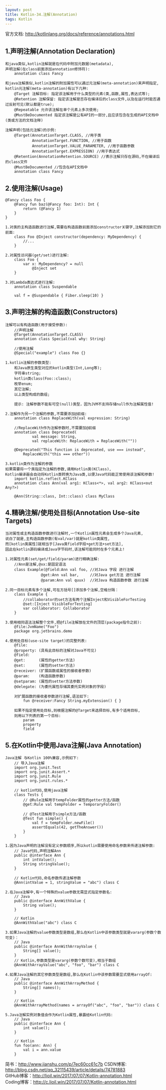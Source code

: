 ```yaml
---
layout: post
title: Kotlin-34.注解(Annotation)
tags: Kotlin
---
```

官方文档: http://kotlinlang.org/docs/reference/annotations.html

## 1.声明注解(Annotation Declaration)
    和java类似,kotlin注解就是在代码中附加元数据(metadata),
    声明注解(在class前面添加annotation修饰符):
        annotation class Fancy

    和java注解类似,kotlin注解的附加属性可以通过元注解(meta-annotation)来声明指定,
    kotlin元注解(meta-annotation)有以下几种:
        @Target 注解目标: 指定该注解用于什么类型的元素(类,函数,属性,表达式等);
        @Retention 注解保留: 指定该注解是否存在编译后的class文件,以及在运行时能否通过反射可见(默认都是true);
        @Repeatable 允许该注解在单个元素上多次使用;        
        @MustBeDocumented 指定该注解是公有API的一部分,且应该包含在生成的API文档中(类或方法的文档注释)

    注解声明(包括元注解)的示例:
        @Target(AnnotationTarget.CLASS, //用于类
                AnnotationTarget.FUNCTION, //用于函数
                AnnotationTarget.VALUE_PARAMETER, //用于函数参数
                AnnotationTarget.EXPRESSION) //用于表达式
        @Retention(AnnotationRetention.SOURCE) //表示注解只存在源码,不在编译后的class文件
        @MustBeDocumented //包含在API文档中
        annotation class Fancy

## 2.使用注解(Usage)
    @Fancy class Foo {
        @Fancy fun baz(@Fancy foo: Int): Int {
            return (@Fancy 1)
        }
    }

    1.对类的主构造函数进行注解,需要在构造函数前面添加constructor关键字,注解添加到它的前面:
        class Foo @Inject constructor(dependency: MyDependency) {
            //...
        }
        
    2.对属性访问器(get/set)进行注解:
        class Foo {
            var x: MyDependency? = null
                @Inject set
        }

    3.对Lambda表达式进行注解:    
        annotation class Suspendable

        val f = @Suspendable { Fiber.sleep(10) }

## 3.声明注解的构造函数(Constructors)
    注解可以有构造函数(用于接受参数):
        //声明注解
        @Target(AnnotationTarget.CLASS)        
        annotation class Special(val why: String)

        //使用注解
        @Special("example") class Foo {}

    1.kotlin注解的参数类型:
        和Java原生类型对应的kotlin类型(Int,Long等);
        字符串string;
        kotlin类class(Foo::class);
        枚举enum;
        其它注解;
        以上类型构成的数组; 

        提示: 注解参数不能有可空(null)类型，因为JVM不支持存储null作为注解属性值!

    2.注解作为另一个注解的参数,不需要添加@前缀:
        annotation class ReplaceWith(val expression: String)

        //ReplaceWith作为注解参数时,不需要加@前缀
        annotation class Deprecated(
                val message: String,
                val replaceWith: ReplaceWith = ReplaceWith(""))

        @Deprecated("This function is deprecated, use === instead", 
            ReplaceWith("this === other"))

    3.kotlin类作为注解的参数
    如果需要将一个类指定为注解的参数,请用Kotlin类(KClass),
    Kotlin编译器会自动将Kotlin类转换为Java类,以便Java代码能正常使用该注解和参数!
        import kotlin.reflect.KClass
        annotation class Ann(val arg1: KClass<*>, val arg2: KClass<out Any?>)

        @Ann(String::class, Int::class) class MyClass

## 4.精确注解/使用处目标(Annotation Use-site Targets)
    当对属性或主构造函数参数进行注解时,一个Kotlin属性元素会生成多个Java元素,
    说白了就是,主构造函数参数(有val/var)就是kotlin类属性,
    而[kotlin类属性]就相当于[Java类field字段+get方法+set方法],
    因此在kotlin源码编译成Java字节码时,该注解可能同时在多个元素上!

    1.对属性元素(set/get/field/param)进行精确注解:
        //Ann是注解,@xx:是固定语法
        class Example(@field:Ann val foo, //对Java 字段 进行注解
                    @get:Ann val bar,     //对Java get方法 进行注解
                    @param:Ann val quux)  //对Java 构造函数参数 进行注解

    2.同一目标元素有多个注解,可在方括号[]添加多个注解,空格分隔：
        class Example {
            //collaborator的set方法有两个注解Inject和VisibleForTesting
            @set:[Inject VisibleForTesting] 
            var collaborator: Collaborator
        }

    3.使用相同语法注解整个文件,把@file注解放在文件的顶层(package指令之前):
        @file:JvmName("Foo")
        package org.jetbrains.demo

    4.使用处目标(use-site target)的完整列表:
        @file:
        @property: (具有此目标的注解对Java不可见)
        @field:
        @get:      (属性的getter方法)
        @set:      (属性的setter方法)
        @receiver: (扩展函数或属性的接收者参数)
        @param:    (构造函数参数)
        @setparam: (属性的setter方法参数)
        @delegate: (为委托属性存储其委托实例对象的字段)

        对扩展函数的接收者参数进行注解,语法如下:
            fun @receiver:Fancy String.myExtension() { }

        如果不指定使用处目标,则根据注解的@Target来选择目标,有多个适用目标,
        则用以下列表的第一个目标:
            param
            property
            field

## 5.在Kotlin中使用Java注解(Java Annotation)
    Java注解 与Kotlin 100%兼容,示例如下:
        // 导入Java注解
        import org.junit.Test
        import org.junit.Assert.*
        import org.junit.Rule
        import org.junit.rules.*

        // kotlin代码,使用java注解
        class Tests {
            // @Rule注解用于tempFolder属性的getter方法/函数
            @get:Rule val tempFolder = TemporaryFolder()

            // @Test注解用于simple方法/函数
            @Test fun simple() {
                val f = tempFolder.newFile()
                assertEquals(42, getTheAnswer())
            }
        }

    1.因为Java声明的注解没有定义参数顺序,所以kotlin需要使用命名参数来传递注解参数:
        // Java代码,声明注解Ann
        public @interface Ann {
            int intValue();
            String stringValue();
        }

        // Kotlin代码,命名参数传递注解参数
        @Ann(intValue = 1, stringValue = "abc") class C

    2.在Java注解中,有一个特殊的value参数无需显式指定参数名:
        // Java
        public @interface AnnWithValue {
            String value();
        }

        // Kotlin
        @AnnWithValue("abc") class C

    3.如果Java注解的value参数类型是数组,那么在Kotlin中该参数类型就是vararg(参数个数可变)：
        // Java
        public @interface AnnWithArrayValue {
            String[] value();
        }
        // Kotlin,参数类型是vararg(参数个数可变),相当于数组
        @AnnWithArrayValue("abc", "foo", "bar") class C

    4.如果Java注解的其它参数类型是数组,那么在Kotlin中该参数需要显式使用arrayOf:
        // Java
        public @interface AnnWithArrayMethod {
            String[] names();
        }
        
        // Kotlin
        @AnnWithArrayMethod(names = arrayOf("abc", "foo", "bar")) class C

    5.Java注解实例对象值会作为Kotlin属性,暴露给Kotlin代码:
        // Java
        public @interface Ann {
            int value();
        }

        // Kotlin
        fun foo(ann: Ann) {
            val i = ann.value
        }

简书：http://www.jianshu.com/p/7ec60cc61c7b
CSDN博客: http://blog.csdn.net/qq_32115439/article/details/74781883   
GitHub博客：http://lioil.win/2017/07/07/Kotlin-annotation.html   
Coding博客：http://c.lioil.win/2017/07/07/Kotlin-annotation.html